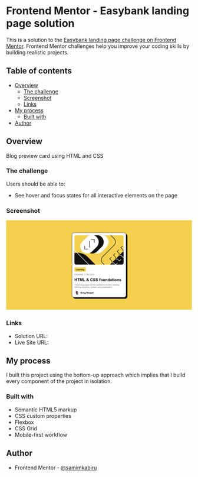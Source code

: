 # Frontend Mentor - Easybank landing page solution

This is a solution to the [Easybank landing page challenge on Frontend Mentor](https://www.frontendmentor.io/challenges/easybank-landing-page-WaUhkoDN). Frontend Mentor challenges help you improve your coding skills by building realistic projects.

## Table of contents

- [Overview](#overview)
  - [The challenge](#the-challenge)
  - [Screenshot](#screenshot)
  - [Links](#links)
- [My process](#my-process)
  - [Built with](#built-with)
- [Author](#author)

## Overview

Blog preview card using HTML and CSS

### The challenge

Users should be able to:

- See hover and focus states for all interactive elements on the page

### Screenshot

![](images/Screenshot.png)

### Links

- Solution URL: [](https://github.com/samimkabiru/Blog-card.git)
- Live Site URL: [](blog-card-six.vercel.app)

## My process

I built this project using the bottom-up approach which implies that I build every component of the project in isolation.

### Built with

- Semantic HTML5 markup
- CSS custom properties
- Flexbox
- CSS Grid
- Mobile-first workflow

## Author

- Frontend Mentor - [@samimkabiru](https://www.frontendmentor.io/profile/samimkabiru)
